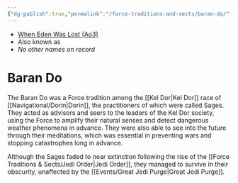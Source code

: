 ```yaml
---
{"dg-publish":true,"permalink":"/force-traditions-and-sects/baran-do/","tags":["faction","unfinished"]}
---
```


- [When Eden Was Lost (Ao3)](https://archiveofourown.org/works/19334440/chapters/45992584)
- Also known as
- *No other names on record*
# Baran Do

The Baran Do was a Force tradition among the [[Kel Dor\|Kel Dor]] race of [[Navigational/Dorin\|Dorin]], the practitioners of which were called Sages. They acted as advisors and seers to the leaders of the Kel Dor society, using the Force to amplify their natural senses and detect dangerous weather phenomena in advance. They were also able to see into the future through their meditations, which was essential in preventing wars and stopping catastrophes long in advance. 

Although the Sages faded to near extinction following the rise of the [[Force Traditions & Sects/Jedi Order\|Jedi Order]], they managed to survive in their obscurity, unaffected by the [[Events/Great Jedi Purge\|Great Jedi Purge]]. 

